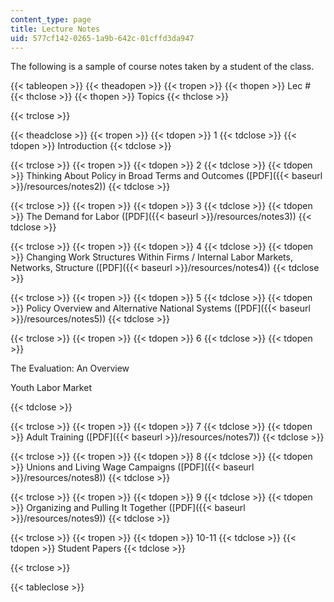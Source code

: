 ```yaml
---
content_type: page
title: Lecture Notes
uid: 577cf142-0265-1a9b-642c-01cffd3da947
---
```


The following is a sample of course notes taken by a student of the class.

{{< tableopen >}}
{{< theadopen >}}
{{< tropen >}}
{{< thopen >}}
Lec #
{{< thclose >}}
{{< thopen >}}
Topics
{{< thclose >}}

{{< trclose >}}

{{< theadclose >}}
{{< tropen >}}
{{< tdopen >}}
1
{{< tdclose >}}
{{< tdopen >}}
Introduction
{{< tdclose >}}

{{< trclose >}}
{{< tropen >}}
{{< tdopen >}}
2
{{< tdclose >}}
{{< tdopen >}}
Thinking About Policy in Broad Terms and Outcomes ([PDF]({{< baseurl >}}/resources/notes2))
{{< tdclose >}}

{{< trclose >}}
{{< tropen >}}
{{< tdopen >}}
3
{{< tdclose >}}
{{< tdopen >}}
The Demand for Labor ([PDF]({{< baseurl >}}/resources/notes3))
{{< tdclose >}}

{{< trclose >}}
{{< tropen >}}
{{< tdopen >}}
4
{{< tdclose >}}
{{< tdopen >}}
Changing Work Structures Within Firms / Internal Labor Markets, Networks, Structure ([PDF]({{< baseurl >}}/resources/notes4))
{{< tdclose >}}

{{< trclose >}}
{{< tropen >}}
{{< tdopen >}}
5
{{< tdclose >}}
{{< tdopen >}}
Policy Overview and Alternative National Systems ([PDF]({{< baseurl >}}/resources/notes5))
{{< tdclose >}}

{{< trclose >}}
{{< tropen >}}
{{< tdopen >}}
6
{{< tdclose >}}
{{< tdopen >}}


The Evaluation: An Overview

Youth Labor Market


{{< tdclose >}}

{{< trclose >}}
{{< tropen >}}
{{< tdopen >}}
7
{{< tdclose >}}
{{< tdopen >}}
Adult Training ([PDF]({{< baseurl >}}/resources/notes7))
{{< tdclose >}}

{{< trclose >}}
{{< tropen >}}
{{< tdopen >}}
8
{{< tdclose >}}
{{< tdopen >}}
Unions and Living Wage Campaigns ([PDF]({{< baseurl >}}/resources/notes8))
{{< tdclose >}}

{{< trclose >}}
{{< tropen >}}
{{< tdopen >}}
9
{{< tdclose >}}
{{< tdopen >}}
Organizing and Pulling It Together ([PDF]({{< baseurl >}}/resources/notes9))
{{< tdclose >}}

{{< trclose >}}
{{< tropen >}}
{{< tdopen >}}
10-11
{{< tdclose >}}
{{< tdopen >}}
Student Papers
{{< tdclose >}}

{{< trclose >}}

{{< tableclose >}}
